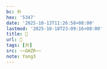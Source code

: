 ```yaml
---
bc: 升
hex: '5347'
date: '2025-10-13T11:26:58+08:00'
lastmod: '2025-10-18T23:09:16+08:00'
title: 󰔨
url: 󰔨
tags: [升]
src: ~~GHZR~~
note: Yang3
---
```

